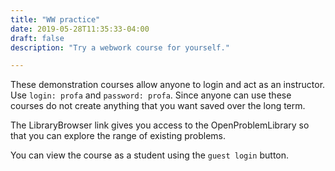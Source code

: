```yaml
---
title: "WW practice"
date: 2019-05-28T11:35:33-04:00
draft: false 
description: "Try a webwork course for yourself."

---
```


These demonstration courses allow anyone to login and act as an instructor. Use `login: profa` and `password: profa`. Since anyone can use these courses do not create anything that you want
saved over the long term.  

The LibraryBrowser link gives you access to the OpenProblemLibrary so that you can explore the range of existing problems.

You can view the course as a student using the `guest login` button.